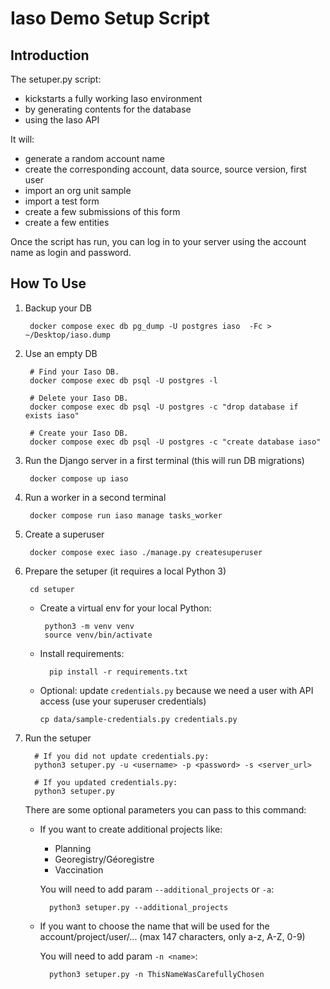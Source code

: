 # Iaso Demo Setup Script

## Introduction

The setuper.py script:

- kickstarts a fully working Iaso environment
- by generating contents for the database
- using the Iaso API

It will:

- generate a random account name
- create the corresponding account, data source, source version, first user 
- import an org unit sample 
- import a test form
- create a few submissions of this form 
- create a few entities

Once the script has run, you can log in to your server using the account name as login and password. 

## How To Use

1. Backup your DB

        docker compose exec db pg_dump -U postgres iaso  -Fc > ~/Desktop/iaso.dump

1. Use an empty DB

        # Find your Iaso DB.
        docker compose exec db psql -U postgres -l

        # Delete your Iaso DB.
        docker compose exec db psql -U postgres -c "drop database if exists iaso"

        # Create your Iaso DB.
        docker compose exec db psql -U postgres -c "create database iaso"

1. Run the Django server in a first terminal (this will run DB migrations)

        docker compose up iaso

1. Run a worker in a second terminal

        docker compose run iaso manage tasks_worker

1. Create a superuser

        docker compose exec iaso ./manage.py createsuperuser

1. Prepare the setuper (it requires a local Python 3)

        cd setuper

    - Create a virtual env for your local Python:

           python3 -m venv venv
           source venv/bin/activate

   - Install requirements:

           pip install -r requirements.txt

    - Optional: update `credentials.py` because we need a user with API access (use your superuser credentials)

          cp data/sample-credentials.py credentials.py

1. Run the setuper

         # If you did not update credentials.py:
         python3 setuper.py -u <username> -p <password> -s <server_url>

         # If you updated credentials.py:
         python3 setuper.py

   There are some optional parameters you can pass to this command:

   - If you want to create additional projects like:
      - Planning
      - Georegistry/Géoregistre
      - Vaccination

       You will need to add param `--additional_projects` or `-a`:

           python3 setuper.py --additional_projects

   - If you want to choose the name that will be used for the account/project/user/... (max 147 characters, only a-z, A-Z, 0-9)

       You will need to add param `-n <name>`:

           python3 setuper.py -n ThisNameWasCarefullyChosen
